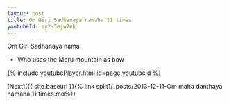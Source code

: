```yaml
---
layout: post
title: Om Giri Sadhanaya namaha 11 times
youtubeId: sy2-5ejw7ek
---
```

 
 
Om Giri Sadhanaya nama 
 
 -  Who uses the Meru mountain as bow 
 
  
 
  
 
 
 
 
 
 


{% include youtubePlayer.html id=page.youtubeId %}
 
[Next]({{ site.baseurl }}{% link  split1/_posts/2013-12-11-Om maha danthaya namaha 11 times.md%})
 
